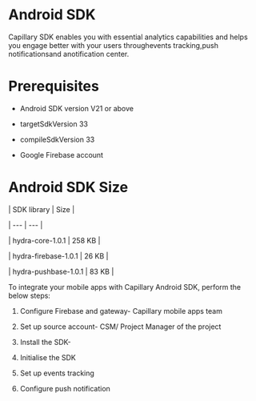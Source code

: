 # Android SDK

Capillary SDK enables you with essential analytics capabilities and helps you engage better with your users throughevents tracking,push notificationsand anotification center.

# Prerequisites

- Android SDK version V21 or above

- targetSdkVersion 33

- compileSdkVersion 33

- Google Firebase account

# Android SDK Size

| SDK library | Size |

| --- | --- |

| hydra-core-1.0.1 | 258 KB |

| hydra-firebase-1.0.1 | 26 KB |

| hydra-pushbase-1.0.1 | 83 KB |



To integrate your mobile apps with Capillary Android SDK, perform the below steps:

1. Configure Firebase and gateway- Capillary mobile apps team

2. Set up source account- CSM/ Project Manager of the project

3. Install the SDK-

4. Initialise the SDK

5. Set up events tracking

6. Configure push notification